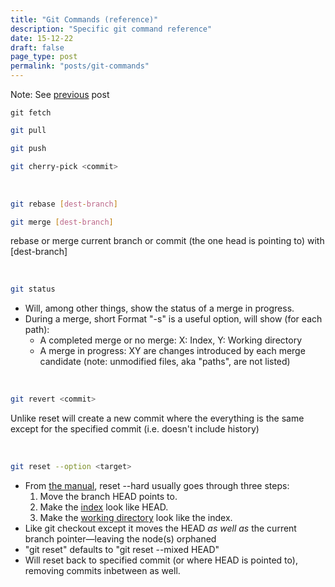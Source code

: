 ```yaml
---
title: "Git Commands (reference)"
description: "Specific git command reference"
date: 15-12-22
draft: false
page_type: post
permalink: "posts/git-commands"
---
```


Note: See [previous](/posts/clear-overview-git) post

```shell
git fetch
```
```sh
git pull
```
```sh
git push
```
```sh
git cherry-pick <commit>
```

<br>

```sh
git rebase [dest-branch]
```
```sh
git merge [dest-branch]
```
rebase or merge current branch or commit (the one head is pointing to) with [dest-branch]


<br>

```sh
git status
```

- Will, among other things, show the status of a merge in progress.
-  During a merge, short Format "-s" is a useful option, will show (for each path):
    - A completed merge or no merge: X: Index, Y: Working directory
    - A merge in progress: XY are changes introduced by each merge candidate (note: unmodified files, aka "paths", are not listed)

<br>

```sh
git revert <commit>
```
Unlike reset will create a new commit where the everything is the same except for the specified commit (i.e. doesn't include history)

<br>

```sh
git reset --option <target>
```
- From [the manual](https://git-scm.com/book/en/v2/Git-Tools-Advanced-Merging#_undoing_merges), reset --hard usually goes through three steps:
    1. Move the branch HEAD points to.
    2. Make the [index](/posts/clear-overview-git/#the-three-trees) look like HEAD.
    3. Make the [working directory](/posts/clear-overview-git/#the-three-trees) look like the index.
- Like git checkout except it moves the HEAD *as well as* the current branch pointer—leaving the node(s) orphaned
- "git reset" defaults to "git reset --mixed HEAD"
- Will reset back to specified commit (or where HEAD is pointed to), removing commits inbetween as well.